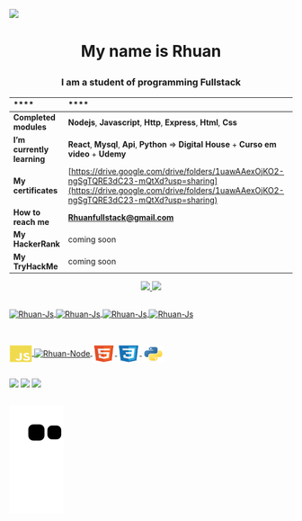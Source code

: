 <img src="https://raw.githubusercontent.com/iampavangandhi/iampavangandhi/master/gifs/Hi.gif" width="60"><h1 align="center">
	 My name is Rhuan
</h1>
<h3 align="center">I am a student of programming Fullstack </h3>
<div style="display: inline_block;" align="center">
	
|  **** | **** |
| :---------        |     :---------  |
| **Completed modules** | **Nodejs**, **Javascript**, **Http**, **Express**, **Html**, **Css**|
| **I’m currently learning** | **React**, **Mysql**, **Api**, **Python** => **Digital House** + **Curso em video** + **Udemy** |
|**My certificates** |  [https://drive.google.com/drive/folders/1uawAAexOjKO2-ngSgTQRE3dC23-mQtXd?usp=sharing](https://drive.google.com/drive/folders/1uawAAexOjKO2-ngSgTQRE3dC23-mQtXd?usp=sharing)|
|**How to reach me** | **Rhuanfullstack@gmail.com** |
|**My HackerRank** | coming soon |
|**My TryHackMe** | coming soon |
	
</div>

<div align="center">
    <a href="https://github.com/RhuanFSTK">
    <img height="180em" src="https://github-readme-stats.vercel.app/api?username=RhuanFSTK&show_icons=show_icons=true&theme=tokyonight"/>
    <img height="180em" src="https://github-readme-stats.vercel.app/api/top-langs/?username=RhuanFSTK&layout=show_icons=true&theme=tokyonight"/>
</div>

##    
    
<div>
    <img align="center" alt="Rhuan-Js" height="30" width="40" src="https://img.shields.io/badge/mac%20os-000000?style=for-the-badge&logo=apple&logoColor=white">
    <img align="center" alt="Rhuan-Js" height="30" width="40" src="https://img.shields.io/badge/iOS-000000?style=for-the-badge&logo=ios&logoColor=white">
    <img align="center" alt="Rhuan-Js" height="30" width="40" src="https://img.shields.io/badge/Windows-0078D6?style=for-the-badge&logo=windows&logoColor=white">
    <img align="center" alt="Rhuan-Js" height="30" width="40" src="https://img.shields.io/badge/Android-3DDC84?style=for-the-badge&logo=android&logoColor=white">
</div style="display: inline_block">
    
##    
    
<div style="display: inline_block"><br>
    <img align="center" alt="Rhuan-Js" height="30" width="40" src="https://raw.githubusercontent.com/devicons/devicon/master/icons/javascript/javascript-plain.svg">
    <img align="center" alt="Rhuan-Node" height="30" width="40" src="https://img.shields.io/badge/Node.js-43853D?style=for-the-badge&logo=node.js&logoColor=white">
    <img align="center" alt="Rhuan-HTML" height="30" width="40" src="https://raw.githubusercontent.com/devicons/devicon/master/icons/html5/html5-original.svg">
    <img align="center" alt="Rhuan-CSS" height="30" width="40" src="https://raw.githubusercontent.com/devicons/devicon/master/icons/css3/css3-original.svg">
    <img align="center" alt="Rhuan-Python" height="30" width="40" src="https://raw.githubusercontent.com/devicons/devicon/master/icons/python/python-original.svg">   
</div>

##    
       
<div> 
    <a href="https://www.linkedin.com/in/rhuan-cesar-7b038b226/" target="_blank"><img src="https://img.shields.io/badge/-LinkedIn-%230077B5?style=for-the-badge&logo=linkedin&logoColor=white" target="_blank"></a>
    <a href = "mailto:rhuanfullstack@gmail.com"><img src="https://img.shields.io/badge/-Gmail-%23333?style=for-the-badge&logo=gmail&logoColor=white" target="_blank"></a>
    <a href="https://www.instagram.com/prod1tera/" target="_blank"><img src="https://img.shields.io/badge/-Instagram-%23E4405F?style=for-the-badge&logo=instagram&logoColor=white" target="_blank"></a> 
   

##    
        
![Snake animation](https://github.com/rafaballerini/rafaballerini/blob/output/github-contribution-grid-snake.svg)
 
</div>
